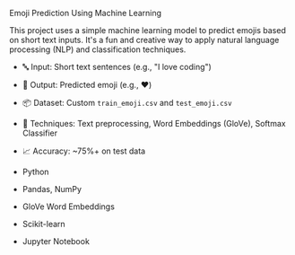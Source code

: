 Emoji Prediction Using Machine Learning

This project uses a simple machine learning model to predict emojis based on short text inputs. It's a fun and creative way to apply natural language processing (NLP) and classification techniques.

- 🔤 Input: Short text sentences (e.g., "I love coding")
- 🎯 Output: Predicted emoji (e.g., ❤️)
- 📦 Dataset: Custom `train_emoji.csv` and `test_emoji.csv`
- 🔧 Techniques: Text preprocessing, Word Embeddings (GloVe), Softmax Classifier
- 📈 Accuracy: ~75%+ on test data




- Python
- Pandas, NumPy
- GloVe Word Embeddings
- Scikit-learn
- Jupyter Notebook
